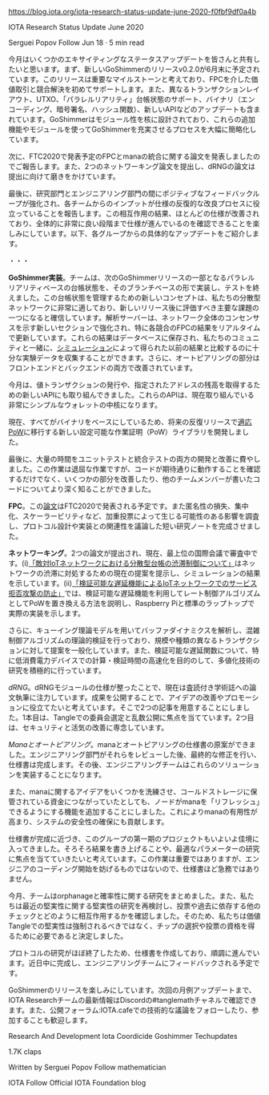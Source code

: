 https://blog.iota.org/iota-research-status-update-june-2020-f0fbf9df0a4b

IOTA Research Status Update June 2020

Serguei Popov
Follow
Jun 18 · 5 min read

<!--
We have a few exciting status updates to share with everyone this month: First, the new GoShimmer release v0.2.0 is planned for the end of June. We consider this release to be a significant milestone, as it will support value transactions and conflict resolution via FPC for the first time. It will also include updates such as a different transaction layout, UTXO, support for [“parallel-reality”](https://iota.cafe/t/parallel-reality-based-ledger-state-using-utxo/261) ledger states, binary (encoding, cryptographic signatures and hash functions), new APIs and more. GoShimmer is designed with modularity at its core, which has greatly simplified the process of enriching it with these additional features and modules.
-->
今月はいくつかのエキサイティングなステータスアップデートを皆さんと共有したいと思います。まず、新しいGoShimmerのリリースv0.2.0が6月末に予定されています。このリリースは重要なマイルストーンと考えており、FPCを介した価値取引と競合解決を初めてサポートします。また、異なるトランザクションレイアウト、UTXO、「パラレルリアリティ」台帳状態のサポート、バイナリ（エンコーディング、暗号署名、ハッシュ関数）、新しいAPIなどのアップデートも含まれています。GoShimmerはモジュール性を核に設計されており、これらの追加機能やモジュールを使ってGoShimmerを充実させるプロセスを大幅に簡略化しています。

<!--
Next, we’re happy to report that we have published a paper on integrating FPC and mana, to be presented at FTC2020. We’ve also submitted two networking papers, and our dRNG paper is being polished for submission.
-->
次に、FTC2020で発表予定のFPCとmanaの統合に関する論文を発表しましたのでご報告します。また、2つのネットワーキング論文を提出し、dRNGの論文は提出に向けて磨きをかけています。

<!--
Finally, we are pleased to report that the positive feedback loop between Research and Engineering has been strengthened, with input from each team helping in an iterative refinement process of the specifications. Most of the specifications have been improved as a result of this interaction, and we are excited to see the progress of the specifications across the board to a very good stage. Specific updates from each of our groups follow below.
-->
最後に、研究部門とエンジニアリング部門の間にポジティブなフィードバックループが強化され、各チームからのインプットが仕様の反復的な改良プロセスに役立っていることを報告します。この相互作用の結果、ほとんどの仕様が改善されており、全体的に非常に良い段階まで仕様が進んでいるのを確認できることを楽しみにしています。以下、各グループからの具体的なアップデートをご紹介します。

・・・

<!--
**GoShimmer Implementation**. The team has finished implementing and testing the parallel-reality based ledger state that will be part of the next GoShimmer release in its branch-based form. We believe that this new concept for managing the ledger state will be a very good fit for our decentralized network and will be one of the main subjects to assess after the new release. The analysis server has been enriched with a brand new section showing the overall network consensus, specifically a real-time update on the FPC outcome on each conflict. These results will also be stored on a database so that, together with our community, we will gather enough experimental data to compare with our previous results obtained by means of simulations. Moreover, the autopeering section has been improved on both the frontend and backend side.
-->
**GoShimmer実装**。チームは、次のGoShimmerリリースの一部となるパラレルリアリティベースの台帳状態を、そのブランチベースの形で実装し、テストを終えました。この台帳状態を管理するための新しいコンセプトは、私たちの分散型ネットワークに非常に適しており、新しいリリース後に評価すべき主要な課題の一つになると確信しています。解析サーバーは、ネットワーク全体のコンセンサスを示す新しいセクションで強化され、特に各競合のFPCの結果をリアルタイムで更新しています。これらの結果はデータベースに保存され、私たちのコミュニティと一緒に、[シミュレーション](https://arxiv.org/abs/1911.08787)によって得られた以前の結果と比較するのに十分な実験データを収集することができます。さらに、オートピアリングの部分はフロントエンドとバックエンドの両方で改善されています。

<!--
This month we have also been working on the new APIs for issuing value transactions and retrieving the balance of a given address. These APIs will be the core of a very simple wallet we are currently working on.
-->
今月は、値トランザクションの発行や、指定されたアドレスの残高を取得するための新しいAPIにも取り組んできました。これらのAPIは、現在取り組んでいる非常にシンプルなウォレットの中核になります。

<!--
As everything is now based on binary, we have developed a new configurable Proof of Work (PoW) library that will, in future and iterative releases, shift towards our [adaptive PoW](https://blog.iota.org/whos-in-who-s-out-a-rate-control-algorithm-for-the-tangle-c7b5ecf85677).
-->
現在、すべてがバイナリをベースにしているため、将来の反復リリースで[適応PoW](https://blog.iota.org/whos-in-who-s-out-a-rate-control-algorithm-for-the-tangle-c7b5ecf85677)に移行する新しい設定可能な作業証明（PoW）ライブラリを開発しました。

<!--
Finally, a large amount of our time has been spent on developing and improving both unit and integration tests. Although this task can be (and it has been!) tedious, it has helped us tremendously to be sure not only that the code works as we expect, but also to improve some bits and pieces and to learn more about the code written by other team members.
-->
最後に、大量の時間をユニットテストと統合テストの両方の開発と改善に費やしました。この作業は退屈な作業ですが、コードが期待通りに動作することを確認するだけでなく、いくつかの部分を改善したり、他のチームメンバーが書いたコードについてより深く知ることができました。

<!--
**FPC**. We have just published a conference [paper](https://arxiv.org/abs/2006.00928) on how mana is implemented in FPC; the paper will be presented at [FTC2020](https://saiconference.com/FTC). Moreover, we finished a short research note that investigates effects that may arise from weighted voting such as loss of anonymity, centralization, and scalability while discussing their relevance to protocol design and implementation.
-->
**FPC**。この[論文](https://arxiv.org/abs/2006.00928)はFTC2020で発表される予定です。また匿名性の損失、集中化、スケーラービリティなど、加重投票によって生じる可能性のある影響を調査し、プロトコル設計や実装との関連性を議論した短い研究ノートを完成させました。

<!--
**Networking**. Two manuscripts have been submitted and are currently under review for a top-level international conference: (i) [“On Congestion Control for Distributed Ledgers in Adversarial IoT Networks”](https://arxiv.org/abs/2005.07778) presents our current proposal to deal with network congestion, and shows the results of our simulations; (ii) [“Preventing Denial of Service Attacks in IoT Networks through Verifiable Delay Functions”](https://arxiv.org/abs/2006.01977) describes how verifiable delay functions can be used to replace PoW as a rate-limiting mechanism, and shows an actual implementation on Raspberry Pi and standard laptops.
-->
**ネットワーキング**。2つの論文が提出され、現在、最上位の国際会議で審査中です。(i)[「敵対IoTネットワークにおける分散型台帳の渋滞制御について」](https://arxiv.org/abs/2005.07778)はネットワークの渋滞に対処するための現在の提案を提示し、シミュレーションの結果を示しています。(ii)[「検証可能な遅延機能によるIoTネットワークでのサービス拒否攻撃の防止」](https://arxiv.org/abs/2006.01977)では、検証可能な遅延機能を利用してレート制御アルゴリズムとしてPoWを置き換える方法を説明し、Raspberry Piと標準のラップトップで実際の実装を示します。

<!--
Additionally, we are working on the theoretical validation of our congestion control algorithm by analyzing the buffer dynamics through queueing theory models, and we are generalizing our proposal for transactions of different sizes and types. As for verifiable delay functions, we are actively studying multi-exponentiation techniques to speed up computation and verification time, especially in low-power devices.
-->
さらに、キューイング理論モデルを用いてバッファダイナミクスを解析し、混雑制御アルゴリズムの理論的検証を行っており、規模や種類の異なるトランザクションに対して提案を一般化しています。また、検証可能な遅延関数について、特に低消費電力デバイスでの計算・検証時間の高速化を目的のして、多値化技術の研究を積極的に行っています。

<!--
**dRNG**. With the specification of dRNG module ready, we are currently focused on writing articles for peer-reviewed academic journals. We hope that publishing our results will help us improve our ideas and promote them. We decided that we are going to prepare two articles. The first one focuses on the committee selection and random number publication in the Tangle. The second one is devoted to improvements to security and liveness.
-->
*dRNG*。dRNGモジュールの仕様が整ったことで、現在は査読付き学術誌への論文執筆に注力しています。成果を公開することで、アイデアの改善やプロモーションに役立てたいと考えています。そこで2つの記事を用意することにしました。1本目は、Tangleでの委員会選定と乱数公開に焦点を当てています。2つ目は、セキュリティと活気の改善に専念しています。

<!--
**Mana and Autopeering**. We now have good drafts of the mana and autopeering specifications, which is an exciting step. After the engineering department reviews them, we will make some final revisions and then the specifications will be finished. The engineering team will then be able to implement these solutions.
-->
*Manaとオートピアリング*。manaとオートピアリングの仕様書の原案ができました。エンジニアリング部門がそれらをレビューした後、最終的な修正を行い、仕様書は完成します。その後、エンジニアリングチームはこれらのソリューションを実装することになります。

<!--
We also refined some ideas about mana, and we decided to add a feature that will enable nodes to “refresh” their mana, even if it was connected to funds held in cold storage. This will increase the utility of mana, and also help secure the system.
-->
また、manaに関するアイデアをいくつかを洗練させ、コールドストレージに保管されている資金につながっていたとしても、ノードがmanaを「リフレッシュ」できるようにする機能を追加することにしました。これによりmanaの有用性が高まり、システムの安全性の確保にも貢献します。

<!--
As the specifications near completion, the first phase of this group’s project is really winding down. We hope to start to shift our focus to writing up our results and also researching the best parameters. This work, although important, is not as pressing as the specifications since it is not blocking engineering’s ability to begin coding.
-->
仕様書が完成に近づき、このグループの第一期のプロジェクトもいよいよ佳境に入ってきました。そろそろ結果を書き上げることや、最適なパラメーターの研究に焦点を当てていきたいと考えています。この作業は重要ではありますが、エンジニアのコーディング開始を妨げるものではないので、仕様書ほど急務ではありません。

<!--
**Protocol**. This month the team finalized the research on orphanage and finality. We also revisited the recent research on solidity to see how it would interact with voting and other checks that depend on the past, hence we decided that solidification on the Value Tangle should not be enforced, but required to be eligible for tip selection and voting.
-->
今月、チームはorphanageと確率性に関する研究をまとめました。また、私たちは最近の堅実性に関する堅実性の研究を再検討し、投票や過去に依存する他のチェックとどのように相互作用するかを確認しました。そのため、私たちは価値Tangleでの堅実性は強制されるべきではなく、チップの選択や投票の資格を得るために必要であると決定しました。

<!--
With the research on the protocol nearly concluded, the specs are being written and advancing smoothly. They will be concluded in the coming days and will be passed off to the engineering team for their feedback.
-->
プロトコルの研究がほぼ終了したため、仕様書を作成しており、順調に進んでいます。近日中に完成し、エンジニアリングチームにフィードバックされる予定です。

<!--
We look forward to the coming GoShimmer release, and we hope that you are able to participate in the early community testing. Until our next monthly update, you can stay up to date with the IOTA Research team in the #tanglemath channel on our Discord. You are also welcome to follow and participate in our technical discussions on our public forum: [IOTA.cafe](https://iota.cafe/).
-->
GoShimmerのリリースを楽しみにしています。次回の月例アップデートまで、IOTA Researchチームの最新情報はDiscordの#tanglemathチャネルで確認できます。また、公開フォーラム:IOTA.cafeでの技術的な議論をフォローしたり、参加することも歓迎します。


Research And Development
Iota
Coordicide
Goshimmer
Techupdates

1.7K claps






Written by
Serguei Popov
Follow
mathematician


IOTA
Follow
Official IOTA Foundation blog